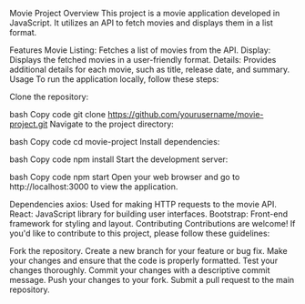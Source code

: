 Movie Project
Overview
This project is a movie application developed in JavaScript. It utilizes an API to fetch movies and displays them in a list format.

Features
Movie Listing: Fetches a list of movies from the API.
Display: Displays the fetched movies in a user-friendly format.
Details: Provides additional details for each movie, such as title, release date, and summary.
Usage
To run the application locally, follow these steps:

Clone the repository:

bash
Copy code
git clone https://github.com/yourusername/movie-project.git
Navigate to the project directory:

bash
Copy code
cd movie-project
Install dependencies:

bash
Copy code
npm install
Start the development server:

bash
Copy code
npm start
Open your web browser and go to http://localhost:3000 to view the application.

Dependencies
axios: Used for making HTTP requests to the movie API.
React: JavaScript library for building user interfaces.
Bootstrap: Front-end framework for styling and layout.
Contributing
Contributions are welcome! If you'd like to contribute to this project, please follow these guidelines:

Fork the repository.
Create a new branch for your feature or bug fix.
Make your changes and ensure that the code is properly formatted.
Test your changes thoroughly.
Commit your changes with a descriptive commit message.
Push your changes to your fork.
Submit a pull request to the main repository.
